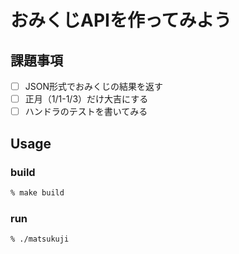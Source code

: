 # おみくじAPIを作ってみよう

## 課題事項
- [ ] JSON形式でおみくじの結果を返す
- [ ] 正月（1/1-1/3）だけ大吉にする
- [ ] ハンドラのテストを書いてみる

## Usage
### build
```bash
% make build
```
 ### run
```bash
% ./matsukuji
```